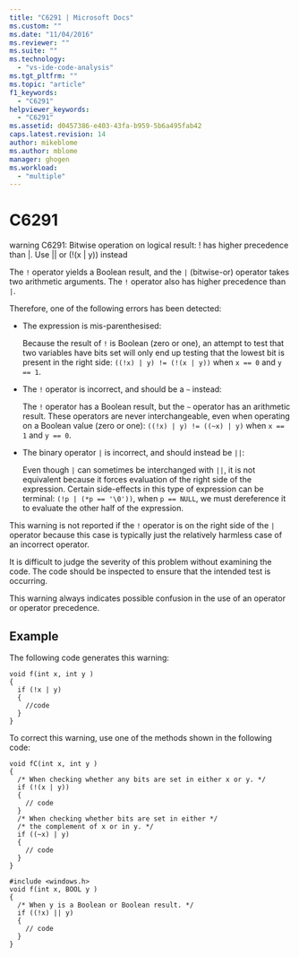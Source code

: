 ```yaml
---
title: "C6291 | Microsoft Docs"
ms.custom: ""
ms.date: "11/04/2016"
ms.reviewer: ""
ms.suite: ""
ms.technology: 
  - "vs-ide-code-analysis"
ms.tgt_pltfrm: ""
ms.topic: "article"
f1_keywords: 
  - "C6291"
helpviewer_keywords: 
  - "C6291"
ms.assetid: d0457386-e403-43fa-b959-5b6a495fab42
caps.latest.revision: 14
author: mikeblome
ms.author: mblome
manager: ghogen
ms.workload: 
  - "multiple"
---
```

# C6291
warning C6291: Bitwise operation on logical result: ! has higher precedence than &#124;. Use &#124;&#124; or (!(x &#124; y)) instead  
  
 The `!` operator yields a Boolean result, and the `|` (bitwise-or) operator takes two arithmetic arguments. The `!` operator also has higher precedence than `|`.  
  
 Therefore, one of the following errors has been detected:  
  
-   The expression is mis-parenthesised:  
  
     Because the result of `!` is Boolean (zero or one), an attempt to test that two variables have bits set will only end up testing that the lowest bit is present in the right side: `((!x) | y) != (!(x | y))` when `x == 0` and `y == 1`.  
  
-   The `!` operator is incorrect, and should be a `~` instead:  
  
     The `!` operator has a Boolean result, but the `~` operator has an arithmetic result. These operators are never interchangeable, even when operating on a Boolean value (zero or one): `((!x) | y) != ((~x) | y)` when `x == 1` and `y == 0`.  
  
-   The binary operator `|` is incorrect, and should instead be `||`:  
  
     Even though `|` can sometimes be interchanged with `||`, it is not equivalent because it forces evaluation of the right side of the expression. Certain side-effects in this type of expression can be terminal: `(!p | (*p == '\0'))`, when `p == NULL`, we must dereference it to evaluate the other half of the expression.  
  
 This warning is not reported if the `!` operator is on the right side of the `|` operator because this case is typically just the relatively harmless case of an incorrect operator.  
  
 It is difficult to judge the severity of this problem without examining the code. The code should be inspected to ensure that the intended test is occurring.  
  
 This warning always indicates possible confusion in the use of an operator or operator precedence.  
  
## Example  
 The following code generates this warning:  
  
```  
void f(int x, int y )  
{  
  if (!x | y)  
  {  
    //code   
  }  
}  
```  
  
 To correct this warning, use one of the methods shown in the following code:  
  
```  
void fC(int x, int y )  
{  
  /* When checking whether any bits are set in either x or y. */  
  if (!(x | y))  
  {  
    // code  
  }  
  /* When checking whether bits are set in either */  
  /* the complement of x or in y. */  
  if ((~x) | y)  
  {  
    // code  
  }  
}  
  
#include <windows.h>  
void f(int x, BOOL y )  
{  
  /* When y is a Boolean or Boolean result. */  
  if ((!x) || y)  
  {  
    // code  
  }  
}  
```
